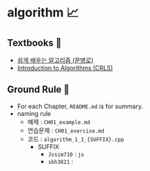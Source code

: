 # algorithm 📈

## Textbooks :book:
- [쉽게 배우는 알고리즘 (문병로)](https://github.com/Jssim710/algorithm/tree/main/MOON)
- [Introduction to Algorithms (CRLS)](https://github.com/Jssim710/algorithm/tree/main/CRLS)

## Ground Rule 📏
- For each Chapter, `README.md` is for summary.
- naming rule
  - 예제 : `CH01_example.md`
  - 연습문제 : `CH01_exercise.md`
  - 코드 : `algorithm_1_1_{SUFFIX}.cpp`
    - SUFFIX
      - `Jssim710` : `js`
      - `sbh3821` : 
